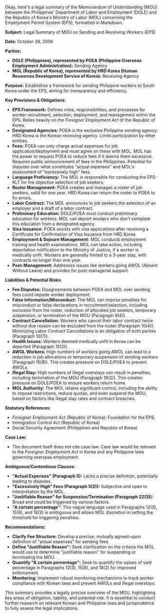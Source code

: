 Okay, here's a legal summary of the Memorandum of Understanding (MOU) between the Philippines' Department of Labor and Employment (DOLE) and the Republic of Korea's Ministry of Labor (MOL) concerning the Employment Permit System (EPS), formatted in Markdown.

**Subject:** Legal Summary of MOU on Sending and Receiving Workers (EPS)

**Date:** October 26, 2006

**Parties:**

*   **DOLE (Philippines), represented by POEA (Philippine Overseas Employment Administration):** Sending Agency
*   **MOL (Republic of Korea), represented by HRD Korea (Human Resources Development Service of Korea):** Receiving Agency

**Purpose:** Establishes a framework for sending Philippine workers to South Korea under the EPS, aiming for transparency and efficiency.

**Key Provisions & Obligations:**

*   **EPS Framework:** Defines roles, responsibilities, and processes for worker recruitment, selection, deployment, and management within the EPS. Relies heavily on the *Foreigner Employment Act* of the Republic of Korea.
*   **Designated Agencies:** POEA is the exclusive Philippine sending agency; HRD Korea is the Korean receiving agency. Limits participation by other entities.
*   **Fees:** POEA can only charge actual expenses for job application/deployment and must agree on these with MOL. MOL has the power to request POEA to reduce fees if it deems them excessive. Requires public announcement of fees in the Philippines. Potential for disputes over what constitutes "actual expenses" and MOL's assessment of "excessively high" fees.
*   **Language Proficiency:** The MOL is responsible for conducting the EPS-KLT for the objective selection of job seekers.
*   **Roster Management:** POEA creates and manages a roster of job seekers, valid for one year. HRD Korea can return the roster to POEA to fix errors.
*   **Labor Contract:** The MOL announces to job seekers the selection of an employer and a draft of a labor contract.
*   **Preliminary Education:** DOLE/POEA must conduct preliminary education for workers. MOL can deport workers who don't complete this education from a designated agency.
*   **Visa Issuance:** POEA assists with visa applications after receiving a Certificate for Confirmation of Visa Issuance from HRD Korea.
*   **Employment & Sojourn Management:** MOL conducts employment training and health examinations. MOL can take action, including deportation notification to the Ministry of Justice, if a worker is medically unfit. Workers are generally limited to a 3-year stay, with contracts no longer than one year.
*   **Post-Management:**  Addresses issues like workers going AWOL (Absent Without Leave) and provides for post-managerial support.

**Liabilities & Potential Risks:**

*   **Fee Disputes:** Disagreements between POEA and MOL over sending fees could impede worker deployment.
*   **False Information/Misconduct:** The MOL can impose penalties for misconduct or false declarations in recruitment/selection, including exclusion from the roster, reduction of allocated job seekers, temporary suspension, or termination of the MOU (Paragraph 9(4)).
*   **Contract Cancellation:** Workers who cancel their labor contract twice without due reason can be excluded from the roster (Paragraph 10(4)). Minimizing Labor Contract Cancellations is an obligation of both parties (Paragraph 10(7)).
*   **Health Issues:** Workers deemed medically unfit in Korea can be deported (Paragraph 15(2)).
*   **AWOL Workers:** High numbers of workers going AWOL can lead to a reduction in job allocations or temporary suspension of sending workers (Paragraph 15(8)).  This creates pressure on DOLE/POEA to prevent AWOLs.
*   **Illegal Stay:** High numbers of illegal overstays can result in penalties, including termination of the MOU (Paragraph 18(2)). This creates pressure on DOLE/POEA to ensure workers return home.
*   **MOL Authority:** The MOL retains significant control, including the ability to impose restrictions, reduce quotas, and even suspend the MOU, based on factors like illegal stay rates and contract breaches.

**Statutory References:**

*   *Foreigner Employment Act* (Republic of Korea): Foundation for the EPS.
*   Immigration Control Act (Republic of Korea)
*   Social Security Agreement (Philippines and Republic of Korea)

**Case Law:**

*   The document itself does not cite case law. Case law would be relevant to the *Foreigner Employment Act* in Korea and any Philippine laws governing overseas employment.

**Ambiguous/Contentious Clauses:**

*   **"Actual Expenses" (Paragraph 5):** Lacks a precise definition, potentially leading to disputes.
*   **"Excessively High" Fees (Paragraph 5(2)):** Subjective and open to interpretation by the MOL.
*   **"Justifiable Reason" for Suspension/Termination (Paragraph 22(3)):** Broad and could be triggered by various factors.
*   **"A certain percentage"**: This vague language used in Paragraphs 12(3), 15(8), and 18(2) is ambiguous and allows MOL discretion in setting the threshold for triggering penalties.

**Recommendations:**

*   **Clarify Fee Structure:** Develop a precise, mutually agreed-upon definition of "actual expenses" for sending fees.
*   **Define "Justifiable Reason":** Seek clarification on the criteria the MOL would use to determine "justifiable reason" for suspending or terminating the MOU.
*   **Quantify "A certain percentage":** Seek to quantify the values of said percentage in Paragraphs 12(3), 15(8), and 18(2) for improved enforcement.
*   **Monitoring:** Implement robust monitoring mechanisms to track worker compliance with Korean laws and prevent AWOLs and illegal overstays.

This summary provides a legally precise overview of the MOU, highlighting key areas of obligation, liability, and potential risk. It is essential to conduct further research on relevant Korean and Philippine laws and jurisprudence to fully assess the legal implications.
